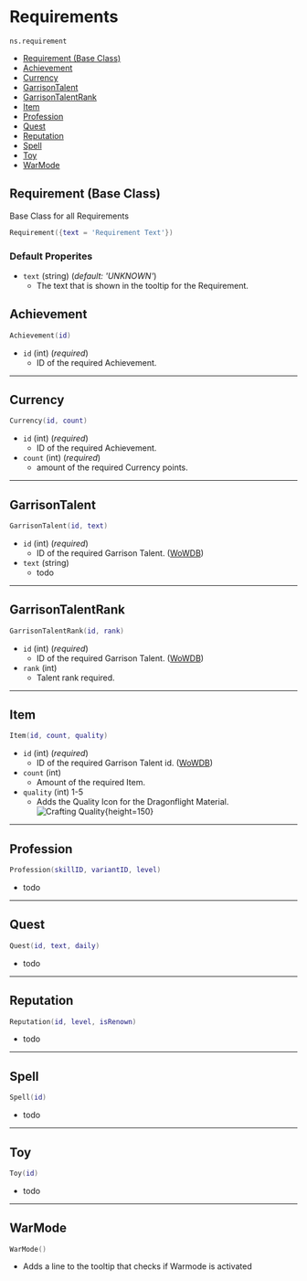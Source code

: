 # Requirements <!-- omit from toc -->

`ns.requirement`

- [Requirement (Base Class)](#requirement-base-class)
- [Achievement](#achievement)
- [Currency](#currency)
- [GarrisonTalent](#garrisontalent)
- [GarrisonTalentRank](#garrisontalentrank)
- [Item](#item)
- [Profession](#profession)
- [Quest](#quest)
- [Reputation](#reputation)
- [Spell](#spell)
- [Toy](#toy)
- [WarMode](#warmode)

## Requirement (Base Class)

Base Class for all Requirements

```lua
Requirement({text = 'Requirement Text'})
```

### Default Properites <!-- omit from toc -->

- `text`  (string) (*default: 'UNKNOWN'*)
  - The text that is shown in the tooltip for the Requirement.

## Achievement

```lua
Achievement(id)
```

- `id`  (int) (*required*)
  - ID of the required Achievement.

---

## Currency

```lua
Currency(id, count)
```

- `id`  (int) (*required*)
  - ID of the required Achievement.
- `count`  (int) (*required*)
  - amount of the required Currency points.

---

## GarrisonTalent

```lua
GarrisonTalent(id, text)
```

- `id`  (int) (*required*)
  - ID of the required Garrison Talent. ([WoWDB](https://www.wowdb.com/garrison/talents))
- `text`  (string)
  - todo

---

## GarrisonTalentRank

```lua
GarrisonTalentRank(id, rank)
```

- `id`  (int) (*required*)
  - ID of the required Garrison Talent. ([WoWDB](https://www.wowdb.com/garrison/talents))
- `rank`  (int)
  - Talent rank required.

---

## Item

```lua
Item(id, count, quality)
```

- `id`  (int) (*required*)
  - ID of the required Garrison Talent id. ([WoWDB](https://www.wowdb.com/garrison/talents))
- `count`  (int)
  - Amount of the required Item.
- `quality`  (int) 1-5
  - Adds the Quality Icon for the Dragonflight Material.
    ![Crafting Quality](https://bnetcmsus-a.akamaihd.net/cms/content_entry_media/PATPGXI8XCOK1657150576099.png){height=150}

---

## Profession

```lua
Profession(skillID, variantID, level)
```

- todo

---

## Quest

```lua
Quest(id, text, daily)
```

- todo

---

## Reputation

```lua
Reputation(id, level, isRenown)
```

- todo

---

## Spell

```lua
Spell(id)
```

- todo

---

## Toy

```lua
Toy(id)
```

- todo

---

## WarMode

```lua
WarMode()
```

- Adds a line to the tooltip that checks if Warmode is activated
